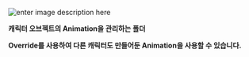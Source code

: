 

![enter image description here](https://cdn.discordapp.com/attachments/916248167941566534/1242813133060313219/image.png?ex=664f336d&is=664de1ed&hm=16807b9287e1005fec1b0e26480f8eda358f5c084c4315d3a20c81dd3cb9b7f1&)


**캐릭터 오브젝트의 Animation을 관리하는 폴더**

**Override를 사용하여 다른 캐릭터도 만들어둔 Animation을 사용할 수 있습니다.**


